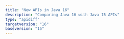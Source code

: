 ```yaml
---
title: "New APIs in Java 16"
description: "Comparing Java 16 with Java 15 APIs"
type: "apidiff"
targetversion: "16"
baseversion: "15"
---
```

